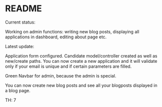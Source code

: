 # README

Current status:

Working on admin functions: writing new blog posts, displaying all applications in dashboard, editing about page etc.

Latest update:

Application form configured. Candidate model/controller created as well as new/create paths. 
You can now create a new application and it will validate only if your email is unique and if certain parameters are filled.

Green Navbar for admin, because the admin is special.

You can now create new blog posts and see all your blogposts displayed in a blog page.



TH: 7
